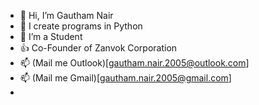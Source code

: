 - 👋 Hi, I’m Gautham Nair
- 👀 I create programs in Python
- 🌱 I’m a Student
- 👍 Co-Founder of Zanvok Corporation 
- 📫 (Mail me Outlook)[gautham.nair.2005@outlook.com]
- 📫 (Mail me Gmail)[gautham.nair.2005@gmail.com]
- 

<!---
gauthamnair2005/gauthamnair2005 is a ✨ special ✨ repository because its `README.md` (this file) appears on your GitHub profile.
You can click the Preview link to take a look at your changes.
--->
